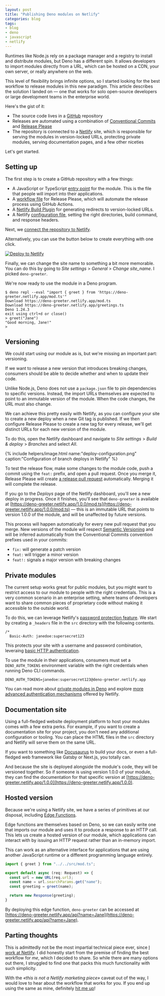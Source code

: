 ```yaml
---
layout: post
title: "Publishing Deno modules on Netlify"
categories: blog
tags:
- blog
- deno
- javascript
- netlify
---
```

Runtimes like Node.js rely on a package manager and a registry to install and distribute modules, but Deno has a different spin. It allows developers to import modules directly from a URL, which can be hosted on a CDN, your own server, or really anywhere on the web.

This level of flexibility brings infinite options, so I started looking for the best workflow to release modules in this new paradigm. This article describes the solution I landed on — one that works for solo open-source developers or large development teams in the enterprise world.<!--more-->

Here's the gist of it:

- The source code lives in a [GitHub](https://github.com/) repository
- Releases are automated using a combination of [Conventional Commits](https://www.conventionalcommits.org/en/v1.0.0/) and [Release Please](https://github.com/googleapis/release-please)
- The repository is connected to a [Netlify](https://www.netlify.com/) site, which is responsible for serving the modules in version-locked URLs, protecting private modules, serving documentation pages, and a few other niceties

Let's get started.

## Setting up

The first step is to create a GitHub repository with a few things:

- A JavaScript or TypeScript [entry point](https://github.com/eduardoboucas/deno-module-template/blob/044583aadf14e2842e098669fdc230fd139710dc/src/mod.ts) for the module. This is the file that people will import into their applications.
- A [workflow file](https://github.com/eduardoboucas/deno-module-template/blob/044583aadf14e2842e098669fdc230fd139710dc/.github/workflows/release-please.yml) for Release Please, which will automate the release process using GitHub Actions.
- A [Netlify Build Plugin](https://github.com/eduardoboucas/netlify-changelog-redirects) for generating redirects to version-locked URLs.
- A Netlify [configuration file](https://github.com/eduardoboucas/deno-module-template/blob/044583aadf14e2842e098669fdc230fd139710dc/netlify.toml), setting the right directories, build command, and response headers.

Next, we [connect the repository to Netlify](https://docs.netlify.com/welcome/add-new-site/).

Alternatively, you can use the button below to create everything with one click.

[![Deploy to Netlify](https://www.netlify.com/img/deploy/button.svg)](https://app.netlify.com/start/deploy?repository=https://github.com/eduardoboucas/deno-module-template)

Finally, we can change the site name to something a bit more memorable. You can do this by going to _Site settings_ > _General_ > _Change site_name_. I picked `deno-greeter`.

We're now ready to use the module in a Deno program.

```shell
$ deno repl --eval "import { greet } from 'https://deno-greeter.netlify.app/mod.ts'"
Download https://deno-greeter.netlify.app/mod.ts
Download https://deno-greeter.netlify.app/greetings.ts
Deno 1.24.3
exit using ctrl+d or close()
> greet("Jane")
"Good morning, Jane!"
>
```

## Versioning

We could start using our module as is, but we're missing an important part: versioning.

If we want to release a new version that introduces breaking changes, consumers should be able to decide whether and when to update their code.

Unlike Node.js, Deno does not use a `package.json` file to pin dependencies to specific versions. Instead, the import URLs themselves are expected to point to an immutable version of the module. When the code changes, the URL must also change.

We can achieve this pretty easily with Netlify, as you can configure your site to create a new deploy when a new Git tag is published. If we then configure Release Please to create a new tag for every release, we'll get distinct URLs for each new version of the module.

To do this, open the Netlify dashboard and navigate to _Site settings_ > _Build & deploy_ > _Branches_ and select _All_.

{% include helpers/image.html name:"deploy-configuration.png" caption:"Configuration of branch deploys in Netlify" %}

To test the release flow, make some changes to the module code, push a commit using the `feat:` prefix, and open a pull request. Once you merge it, Release Please will create [a release pull request](https://github.com/eduardoboucas/deno-greeter/pull/1) automatically. Merging it will complete the release.

If you go to the _Deploys_ page of the Netlify dashboard, you'll see a new deploy in progress. Once it finishes, you'll see that `deno-greeter` is available at [https://deno-greeter.netlify.app/1.0.0/mod.ts](https://deno-greeter.netlify.app/1.0.0/mod.ts) — this is an immutable URL that points to version 1.0.0 of the module, and will be unaffected by future versions.

This process will happen automatically for every new pull request that you merge. New versions of the module will respect [Semantic Versioning](https://semver.org/) and will be inferred automatically from the Conventional Commits convention prefixes used in your commits: 

- `fix:` will generate a patch version
- `feat:` will trigger a minor version
- `feat!:` signals a major version with breaking changes

## Private modules

The current setup works great for public modules, but you might want to restrict access to our module to people with the right credentials. This is a very common scenario in an enterprise setting, where teams of developers want to share common pieces of proprietary code without making it accessible to the outside world.

To do this, we can leverage Netlify's [password protection feature](https://docs.netlify.com/visitor-access/password-protection). We start by creating a `_headers` file in the `src` directory with the following contents.

```text
/*
  Basic-Auth: janedoe:supersecret123
```

This protects your site with a username and password combination, leveraing [basic HTTP authentication](https://developer.mozilla.org/en-US/docs/Web/HTTP/Authentication#basic_authentication_scheme).

To use the module in their applications, consumers must set a `DENO_AUTH_TOKENS` environment variable with the right credentials when running Deno CLI commands.

```text
DENO_AUTH_TOKENS=janedoe:supersecret123@deno-greeter.netlify.app
```

You can read more about [private modules in Deno](https://deno.land/manual@v1.27.1/linking_to_external_code/private) and explore [more advanced authentication mechanisms](https://docs.netlify.com/visitor-access/role-based-access-control/) offered by Netlify.

## Documentation site

Using a full-fledged website deployment platform to host your modules comes with a few extra perks. For example, if you want to create a documentation site for your project, you don't need any additional configuration or tooling. You can place the HTML files in the `src` directory and Netlify will serve them on the same URL.

If you want to something like [Docusaurus](https://docusaurus.io/) to build your docs, or even a full-fledged web framework like Gatsby or Next.js, you totally can.

And because the site is deployed alongside the module's code, they will be versioned together. So if someone is using version 1.0.0 of your module, they can find the documentation for that specific version at [https://deno-greeter.netlify.app/1.0.0](https://deno-greeter.netlify.app/1.0.0).

## Hosted version

Because we're using a Netlify site, we have a series of primitives at our disposal, including [Edge Functions](https://docs.netlify.com/edge-functions/overview/).

Edge functions are themselves based on Deno, so we can easily write one that imports our module and uses it to produce a response to an HTTP call. This lets us create a hosted version of our module, which applications can interact with by issuing an HTTP request rather than an in-memory import.

This can work as an alternative interface for applications that are using another JavaScript runtime or a different programming language entirely.

```typescript
import { greet } from "../../src/mod.ts";

export default async (req: Request) => {
  const url = new URL(req.url);
  const name = url.searchParams.get("name");
  const greeting = greet(name);

  return new Response(greeting);
}
```

By deploying this edge function, `deno-greeter` can be accessed at [https://deno-greeter.netlify.app/api?name=Jane](https://deno-greeter.netlify.app/api?name=Jane).

## Parting thoughts

This is admittedly not be the most impartial technical piece ever, since [I work at Netlify](/about). I did honestly start from the premise of finding the best workflow for _me_, which I decided to share. So while there are many options out there, I struggled to find one that packs this much functionality with such simplicity.

With the _«this is not a Netlify marketing piece»_ caveat out of the way, I would love to hear about the workflow that works for you. If you end up using the same as mine, definitely [hit me up](https://twitter.com/eduardoboucas)!<!--tomb-->
